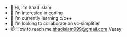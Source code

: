 - 👋 Hi, I’m Shad Islam
- 👀 I’m interested in  coding
- 🌱 I’m currently learning  c/c++
- 💞️ I’m looking to collaborate on vc-simplifier
- 📫 How to reach me  shadislam999@gmail.com
//easy

<!---
Shadislam1/Shadislam1 is a ✨ special ✨ repository because its `README.md` (this file) appears on your GitHub profile.
You can click the Preview link to take a look at your changes.
--->
